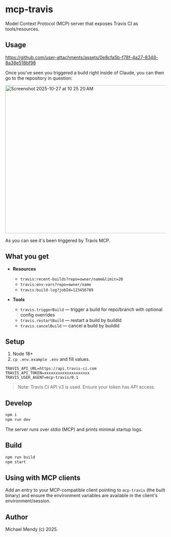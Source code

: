 # mcp-travis
Model Context Protocol (MCP) server that exposes Travis CI as tools/resources.

## Usage

https://github.com/user-attachments/assets/0e8cfa5b-f78f-4a27-8348-8a38e518bf98

Once you've seen you triggered a build right inside of Claude, you can then go to the repository in question: 

<img width="936" height="464" alt="Screenshot 2025-10-27 at 10 25 20 AM" src="https://github.com/user-attachments/assets/970a9476-732b-4fbe-a246-287c19f41d7b" />

As you can see it's been triggered by Travis MCP. 

## What you get
- **Resources**
  - `travis:recent-builds?repo=owner/name&limit=20`
  - `travis:env-vars?repo=owner/name`
  - `travis:build-log?jobId=123456789`

- **Tools**
  - `travis.triggerBuild` — trigger a build for repo/branch with optional config overrides
  - `travis.restartBuild` — restart a build by buildId
  - `travis.cancelBuild` — cancel a build by buildId

## Setup
1) Node 18+
2) `cp .env.example .env` and fill values.

```
TRAVIS_API_URL=https://api.travis-ci.com
TRAVIS_API_TOKEN=xxxxxxxxxxxxxxxxxxxx
TRAVIS_USER_AGENT=mcp-travis/0.1
```

> Note: Travis CI API v3 is used. Ensure your token has API access.

## Develop
```bash
npm i
npm run dev
```
The server runs over stdio (MCP) and prints minimal startup logs.

## Build
```bash
npm run build
npm start
```

## Using with MCP clients

Add an entry to your MCP-compatible client pointing to `mcp-travis` (the built binary) and ensure the environment
variables are available in the client's environment/session.

## Author

Michael Mendy (c) 2025. 
